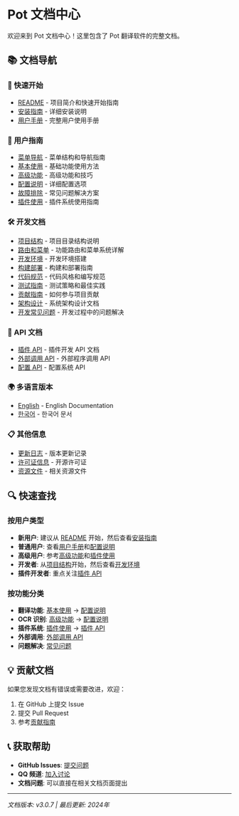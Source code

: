 # Pot 文档中心

欢迎来到 Pot 文档中心！这里包含了 Pot 翻译软件的完整文档。

## 📚 文档导航

### 🚀 快速开始

-   [README](README.md) - 项目简介和快速开始指南
-   [安装指南](user-guides/installation.md) - 详细安装说明
-   [用户手册](user-guides/user-manual.md) - 完整用户使用手册

### 👥 用户指南

-   [菜单导航](user-guides/menu-navigation.md) - 菜单结构和导航指南
-   [基本使用](user-guides/basic-usage.md) - 基础功能使用方法
-   [高级功能](user-guides/advanced-features.md) - 高级功能和技巧
-   [配置说明](user-guides/configuration.md) - 详细配置选项
-   [故障排除](user-guides/troubleshooting.md) - 常见问题解决方案
-   [插件使用](user-guides/plugins.md) - 插件系统使用指南

### 🛠️ 开发文档

-   [项目结构](development/project-structure.md) - 项目目录结构说明
-   [路由和菜单](development/routes-and-menus.md) - 功能路由和菜单系统详解
-   [开发环境](development/development-setup.md) - 开发环境搭建
-   [构建部署](development/build-and-deploy.md) - 构建和部署指南
-   [代码规范](development/coding-standards.md) - 代码风格和编写规范
-   [测试指南](development/testing.md) - 测试策略和最佳实践
-   [贡献指南](development/contributing.md) - 如何参与项目贡献
-   [架构设计](development/architecture.md) - 系统架构设计文档
-   [开发常见问题](development/troubleshooting.md) - 开发过程中的问题解决

### 📖 API 文档

-   [插件 API](api/plugin-api.md) - 插件开发 API 文档
-   [外部调用 API](api/external-api.md) - 外部程序调用 API
-   [配置 API](api/config-api.md) - 配置系统 API

### 🌍 多语言版本

-   [English](README_EN.md) - English Documentation
-   [한국어](user-guides/README_KR.md) - 한국어 문서

### 📋 其他信息

-   [更新日志](CHANGELOG.md) - 版本更新记录
-   [许可证信息](LICENSE.md) - 开源许可证
-   [资源文件](assets/) - 相关资源文件

## 🔍 快速查找

### 按用户类型

-   **新用户**: 建议从 [README](README.md) 开始，然后查看[安装指南](user-guides/installation.md)
-   **普通用户**: 查看[用户手册](user-guides/user-manual.md)和[配置说明](user-guides/configuration.md)
-   **高级用户**: 参考[高级功能](user-guides/advanced-features.md)和[插件使用](user-guides/plugins.md)
-   **开发者**: 从[项目结构](development/project-structure.md)开始，然后查看[开发环境](development/development-setup.md)
-   **插件开发者**: 重点关注[插件 API](api/plugin-api.md)

### 按功能分类

-   **翻译功能**: [基本使用](user-guides/basic-usage.md) → [配置说明](user-guides/configuration.md)
-   **OCR 识别**: [高级功能](user-guides/advanced-features.md) → [配置说明](user-guides/configuration.md)
-   **插件系统**: [插件使用](user-guides/plugins.md) → [插件 API](api/plugin-api.md)
-   **外部调用**: [外部调用 API](api/external-api.md)
-   **问题解决**: [常见问题](user-guides/troubleshooting.md)

## 💡 贡献文档

如果您发现文档有错误或需要改进，欢迎：

1. 在 GitHub 上提交 Issue
2. 提交 Pull Request
3. 参考[贡献指南](development/contributing.md)

## 📞 获取帮助

-   **GitHub Issues**: [提交问题](https://github.com/pot-app/pot-desktop/issues)
-   **QQ 频道**: [加入讨论](https://pd.qq.com/s/akns94e1r)
-   **文档问题**: 可以直接在相关文档页面提出

---

_文档版本: v3.0.7 | 最后更新: 2024年_
